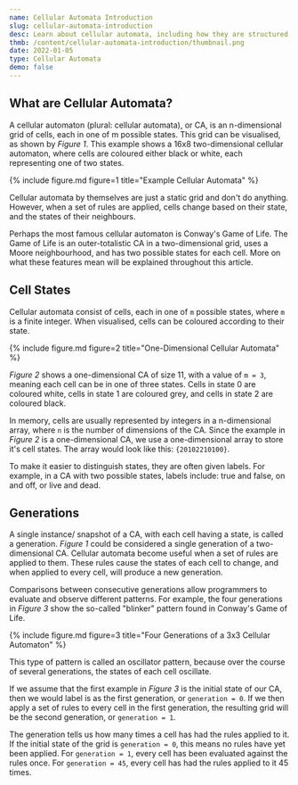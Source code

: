 ```yaml
---
name: Cellular Automata Introduction
slug: cellular-automata-introduction
desc: Learn about cellular automata, including how they are structured, how they evolve according to a set of rules, and how they can be visualised in one-dimensions and two-dimensions.
thmb: /content/cellular-automata-introduction/thumbnail.png
date: 2022-01-05
type: Cellular Automata
demo: false
---
```


## What are Cellular Automata?

A cellular automaton (plural: cellular automata), or CA, is an n-dimensional grid of cells, each in one of m possible states. This grid can be visualised, as shown by *Figure 1*. This example shows a 16x8 two-dimensional cellular automaton, where cells are coloured either black or white, each representing one of two states.

{% include figure.md figure=1 title="Example Cellular Automata" %}

Cellular automata by themselves are just a static grid and don't do anything. However, when a set of rules are applied, cells change based on their state, and the states of their neighbours.

Perhaps the most famous cellular automaton is Conway's Game of Life. The Game of Life is an outer-totalistic CA in a two-dimensional grid, uses a Moore neighbourhood, and has two possible states for each cell. More on what these features mean will be explained throughout this article.

## Cell States

Cellular automata consist of cells, each in one of `m` possible states, where `m` is a finite integer. When visualised, cells can be coloured according to their state.

{% include figure.md figure=2 title="One-Dimensional Cellular Automata" %}

*Figure 2* shows a one-dimensional CA of size 11, with a value of `m = 3`, meaning each cell can be in one of three states. Cells in state 0 are coloured white, cells in state 1 are coloured grey, and cells in state 2 are coloured black.

In memory, cells are usually represented by integers in a n-dimensional array, where `n` is the number of dimensions of the CA. Since the example in *Figure 2* is a one-dimensional CA, we use a one-dimensional array to store it's cell states. The array would look like this: `{20102210100}`.

To make it easier to distinguish states, they are often given labels. For example, in a CA with two possible states, labels include: true and false, on and off, or live and dead.

## Generations

A single instance/ snapshot of a CA, with each cell having a state, is called a generation. *Figure 1* could be considered a single generation of a two-dimensional CA. Cellular automata become useful when a set of rules are applied to them. These rules cause the states of each cell to change, and when applied to every cell, will produce a new generation.

Comparisons between consecutive generations allow programmers to evaluate and observe different patterns. For example, the four generations in *Figure 3* show the so-called "blinker" pattern found in Conway's Game of Life.

{% include figure.md figure=3 title="Four Generations of a 3x3 Cellular Automaton" %}

This type of pattern is called an oscillator pattern, because over the course of several generations, the states of each cell oscillate.

If we assume that the first example in *Figure 3* is the initial state of our CA, then we would label is as the first generation, or `generation = 0`. If we then apply a set of rules to every cell in the first generation, the resulting grid will be the second generation, or `generation = 1`.

The generation tells us how many times a cell has had the rules applied to it. If the initial state of the grid is `generation = 0`, this means no rules have yet been applied. For `generation = 1`, every cell has been evaluated against the rules once. For `generation = 45`, every cell has had the rules applied to it 45 times.